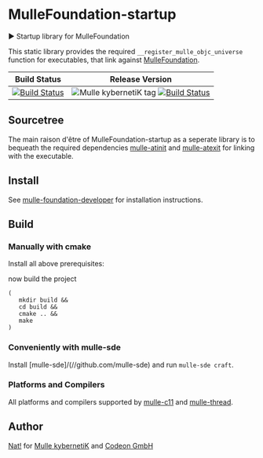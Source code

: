 # MulleFoundation-startup

▶️ Startup library for MulleFoundation

This static library provides the required `__register_mulle_objc_universe`
function for executables, that link against
[MulleFoundation](https://github.com/mulle-objc/MulleFoundation).


Build Status | Release Version
-------------|-----------------------------------
[![Build Status](https://travis-ci.org/mulle-objc/MulleFoundation-startup.svg)](https://travis-ci.org/mulle-objc/mulle-objc) | ![Mulle kybernetiK tag](https://img.shields.io/github/tag/mulle-objc/MulleFoundation-startup.svg) [![Build Status](https://travis-ci.org/mulle-objc/MulleFoundation-startup.svg?branch=release)](https://travis-ci.org/mulle-objc/MulleFoundation-startup)


## Sourcetree

The main raison d'être of MulleFoundation-startup as a
seperate library is to bequeath the required dependencies
[mulle-atinit](//github.com/mulle-core/mulle-atinit) and
[mulle-atexit](//github.com/mulle-core/mulle-atexit) for linking with the
executable.


## Install

See [mulle-foundation-developer](//github.com/MulleFoundation/mulle-foundation-developer) for
installation instructions.


## Build

### Manually with cmake

Install all above prerequisites:

now build the project

```
(
   mkdir build &&
   cd build &&
   cmake .. &&
   make
)
```

### Conveniently with mulle-sde

Install [mulle-sde]/(//github.com/mulle-sde) and run `mulle-sde craft`.


### Platforms and Compilers

All platforms and compilers supported by
[mulle-c11](//github.com/mulle-c/mulle-c11/) and
[mulle-thread](//github.com/mulle-concurrent/mulle-thread/).


## Author

[Nat!](//www.mulle-kybernetik.com/weblog) for
[Mulle kybernetiK](//www.mulle-kybernetik.com) and
[Codeon GmbH](//www.codeon.de)

